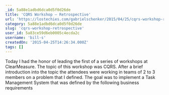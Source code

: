 ```yaml
---
_id: 5a88e1adbd6dca0d5f0d26de
title: 'CQRS Workshop – Retrospective'
url: 'https://lostechies.com/gabrielschenker/2015/04/25/cqrs-workshop-retrospective/'
category: 5a88e1adbd6dca0d5f0d26de
slug: 'cqrs-workshop-retrospective'
user_id: 5a83ce59d6eb0005c4ecda2c
username: 'bill-s'
createdOn: '2015-04-25T14:26:34.000Z'
tags: []
---
```


Today I had the honor of leading the first of a series of workshops at ClearMeasure. The topic of this workshop was CQRS. After a brief introduction into the topic the attendees were working in teams of 2 to 3 members on a problem that I defined. The goal was to implement a Task Management System that was defined by the following business requirements
